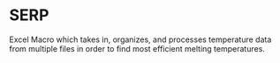 # SERP
Excel Macro which takes in, organizes, and processes temperature data from multiple files in order to find most efficient melting temperatures.
